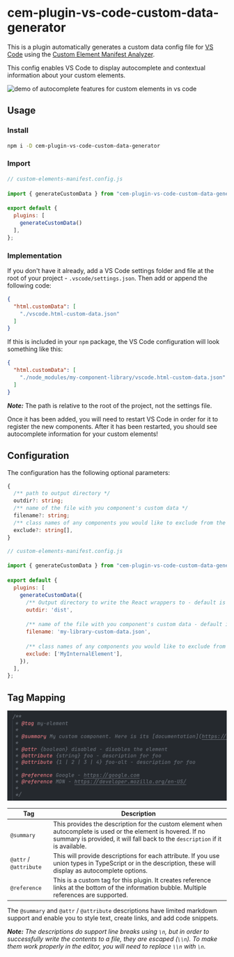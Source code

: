 # cem-plugin-vs-code-custom-data-generator

This is a plugin automatically generates a custom data config file for [VS Code](https://code.visualstudio.com/) using the [Custom Element Manifest Analyzer](https://custom-elements-manifest.open-wc.org/).

This config enables VS Code to display autocomplete and contextual information about your custom elements.

![demo of autocomplete features for custom elements in vs code](https://github.com/break-stuff/cem-plugin-vs-code-custom-data-generator/blob/main/demo/images/demo.gif?raw=true)

## Usage

### Install

```bash
npm i -D cem-plugin-vs-code-custom-data-generator
```

### Import

```js
// custom-elements-manifest.config.js

import { generateCustomData } from "cem-plugin-vs-code-custom-data-generator";

export default {
  plugins: [
    generateCustomData()
  ],
};
```

### Implementation

If you don't have it already, add a VS Code settings folder and file at the root of your project - `.vscode/settings.json`. Then add or append the following code:

```json
{
  "html.customData": [
    "./vscode.html-custom-data.json"
  ]
}
```

If this is included in your `npm` package, the VS Code configuration will look something like this:

```json
{
  "html.customData": [
    "./node_modules/my-component-library/vscode.html-custom-data.json"
  ]
}
```

***Note:*** The path is relative to the root of the project, not the settings file.

Once it has been added, you will need to restart VS Code in order for it to register the new components. After it has been restarted, you should see autocomplete information for your custom elements!


## Configuration

The configuration has the following optional parameters:

```ts
{
  /** path to output directory */
  outdir?: string;
  /** name of the file with you component's custom data */
  filename?: string;
  /** class names of any components you would like to exclude from the custom data */
  exclude?: string[],
}
```

```js
// custom-elements-manifest.config.js

import { generateCustomData } from "cem-plugin-vs-code-custom-data-generator";

export default {
  plugins: [
    generateCustomData({
      /** Output directory to write the React wrappers to - default is the root of the project */
      outdir: 'dist',

      /** name of the file with you component's custom data - default is "vscode.html-custom-data.json" */
      filename: 'my-library-custom-data.json',

      /** class names of any components you would like to exclude from the custom data */
      exclude: ['MyInternalElement'],
    }),
  ],
};
```
## Tag Mapping

![an example of the jsDoc tags used to create the custom data file](https://github.com/break-stuff/cem-plugin-vs-code-custom-data-generator/blob/main/demo/images/tags.png?raw=true)

| Tag | Description |
| --- | ----------- |
| `@summary` | This provides the description for the custom element when autocomplete is used or the element is hovered. If no summary is provided, it will fall back to the `description` if it is available. |
| `@attr` / `@attribute` | This will provide descriptions for each attribute. If you use union types in TypeScript or in the description, these will display as autocomplete options. |
| `@reference` | This is a custom tag for this plugin. It creates reference links at the bottom of the information bubble. Multiple references are supported. |

The `@summary` and `@attr` / `@attribute` descriptions have limited markdown support and enable you to style text, create links, and add code snippets.

***Note:*** _The descriptions do support line breaks using `\n`, but in order to successfully write the contents to a file, they are escaped (`\\n`). To make them work properly in the editor, you will need to replace `\\n` with `\n`._
